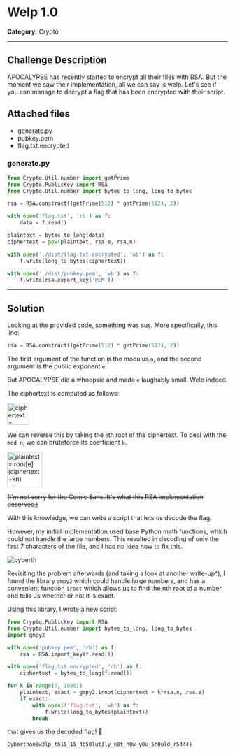 # Welp 1.0
**Category:** Crypto

---
## Challenge Description
APOCALYPSE has recently started to encrypt all their files with RSA. But the moment we saw their implementation, all we can say is welp. Let's see if you can manage to decrypt a flag that has been encrypted with their script.
## Attached files
* generate.py
* pubkey.pem
* flag.txt.encrypted
### generate.py
```python
from Crypto.Util.number import getPrime
from Crypto.PublicKey import RSA
from Crypto.Util.number import bytes_to_long, long_to_bytes

rsa = RSA.construct((getPrime(512) * getPrime(512), 2))

with open('flag.txt', 'rb') as f:
    data = f.read()

plaintext = bytes_to_long(data)
ciphertext = pow(plaintext, rsa.e, rsa.n)

with open('./dist/flag.txt.encrypted', 'wb') as f:
    f.write(long_to_bytes(ciphertext))

with open('./dist/pubkey.pem', 'wb') as f:
    f.write(rsa.export_key('PEM'))
```
---
## Solution
Looking at the provided code, something was sus. More specifically, this line:

```python
rsa = RSA.construct((getPrime(512) * getPrime(512), 2))
```

The first argument of the function is the modulus `n`, and the second argument is the public exponent `e`.

But APOCALYPSE did a whoopsie and made `e` laughably small. Welp indeed.

The ciphertext is computed as follows:

<img src="https://user-images.githubusercontent.com/40383042/117807484-43f28700-b28e-11eb-8418-4451515a62a2.png" height="50" alt="ciphertext = plaintext^e (mod n)">

We can reverse this by taking the `e`th root of the ciphertext. To deal with the `mod n`, we can bruteforce its coefficient `k`.

<img src="https://user-images.githubusercontent.com/40383042/117807491-4523b400-b28e-11eb-9c67-c63d5b52b9b8.png" height="80" alt="plaintext = root[e](ciphertext+kn)">

~~(I'm not sorry for the Comic Sans. It's what this RSA implementation deserves.)~~

With this knowledge, we can write a script that lets us decode the flag.

However, my initial implementation used base Python math functions, which could not handle the large numbers. This resulted in decoding of only the first 7 characters of the file, and I had no idea how to fix this.

![cyberth](https://user-images.githubusercontent.com/40383042/117807442-376e2e80-b28e-11eb-9d28-d17688f0c915.png)

Revisiting the problem afterwards (and taking a look at another write-up^), I found the library `gmpy2` which could handle large numbers, and has a convenient function `iroot` which allows us to find the nth root of a number, and tells us whether or not it is exact.

Using this library, I wrote a new script:

```python
from Crypto.PublicKey import RSA
from Crypto.Util.number import bytes_to_long, long_to_bytes
import gmpy2

with open('pubkey.pem', 'rb') as f:
    rsa = RSA.import_key(f.read())

with open('flag.txt.encrypted', 'rb') as f:
    ciphertext = bytes_to_long(f.read())

for k in range(0, 1000):
    plaintext, exact = gmpy2.iroot(ciphertext + k*rsa.n, rsa.e)
    if exact:
        with open(f'flag.txt', 'wb') as f:
            f.write(long_to_bytes(plaintext))
        break
```

that gives us the decoded flag! 🎉

```
Cyberthon{w3lp_th15_15_4b50lut3ly_n0t_h0w_y0u_5h0uld_r5444}
```
